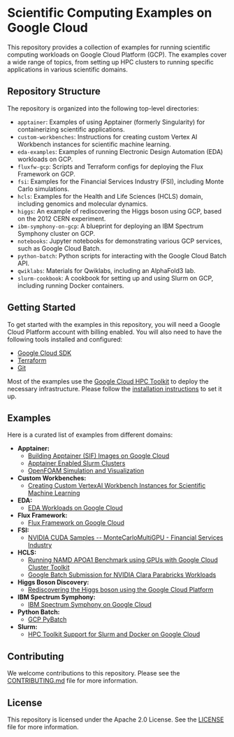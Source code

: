 # Scientific Computing Examples on Google Cloud

This repository provides a collection of examples for running scientific computing workloads on Google Cloud Platform (GCP). The examples cover a wide range of topics, from setting up HPC clusters to running specific applications in various scientific domains.

## Repository Structure

The repository is organized into the following top-level directories:

- `apptainer`: Examples of using Apptainer (formerly Singularity) for containerizing scientific applications.
- `custom-workbenches`: Instructions for creating custom Vertex AI Workbench instances for scientific machine learning.
- `eda-examples`: Examples of running Electronic Design Automation (EDA) workloads on GCP.
- `fluxfw-gcp`: Scripts and Terraform configs for deploying the Flux Framework on GCP.
- `fsi`: Examples for the Financial Services Industry (FSI), including Monte Carlo simulations.
- `hcls`: Examples for the Health and Life Sciences (HCLS) domain, including genomics and molecular dynamics.
- `higgs`: An example of rediscovering the Higgs boson using GCP, based on the 2012 CERN experiment.
- `ibm-symphony-on-gcp`: A blueprint for deploying an IBM Spectrum Symphony cluster on GCP.
- `notebooks`: Jupyter notebooks for demonstrating various GCP services, such as Google Cloud Batch.
- `python-batch`: Python scripts for interacting with the Google Cloud Batch API.
- `qwiklabs`: Materials for Qwiklabs, including an AlphaFold3 lab.
- `slurm-cookbook`: A cookbook for setting up and using Slurm on GCP, including running Docker containers.

## Getting Started

To get started with the examples in this repository, you will need a Google Cloud Platform account with billing enabled. You will also need to have the following tools installed and configured:

- [Google Cloud SDK](https://cloud.google.com/sdk/docs/install)
- [Terraform](https://learn.hashicorp.com/tutorials/terraform/install-cli)
- [Git](https://git-scm.com/book/en/v2/Getting-Started-Installing-Git)

Most of the examples use the [Google Cloud HPC Toolkit](https://cloud.google.com/hpc-toolkit) to deploy the necessary infrastructure. Please follow the [installation instructions](https://cloud.google.com/hpc-toolkit/docs/setup/install-hpc-toolkit) to set it up.

## Examples

Here is a curated list of examples from different domains:

- **Apptainer:**
  - [Building Apptainer (SIF) Images on Google Cloud](apptainer/builders/README.md)
  - [Apptainer Enabled Slurm Clusters](apptainer/cluster/README.md)
  - [OpenFOAM Simulation and Visualization](apptainer/demos/openfoam/README.md)
- **Custom Workbenches:**
  - [Creating Custom VertexAI Workbench Instances for Scientific Machine Learning](custom-workbenches/README.md)
- **EDA:**
  - [EDA Workloads on Google Cloud](eda-examples/README.md)
- **Flux Framework:**
  - [Flux Framework on Google Cloud](fluxfw-gcp/README.md)
- **FSI:**
  - [NVIDIA CUDA Samples -- MonteCarloMultiGPU - Financial Services Industry](fsi/MonteCarloMultiGPU/README.md)
- **HCLS:**
  - [Running NAMD APOA1 Benchmark using GPUs with Google Cloud Cluster Toolkit](hcls/namd-on-slurm/README.md)
  - [Google Batch Submission for NVIDIA Clara Parabricks Workloads](hcls/Nvidia-parabricks-on-Google-Batch/README.md)
- **Higgs Boson Discovery:**
  - [Rediscovering the Higgs boson using the Google Cloud Platform](higgs/README.md)
- **IBM Spectrum Symphony:**
  - [IBM Spectrum Symphony on Google Cloud](ibm-symphony-on-gcp/README.md)
- **Python Batch:**
  - [GCP PyBatch](python-batch/README.md)
- **Slurm:**
  - [HPC Toolkit Support for Slurm and Docker on Google Cloud](slurm-cookbook/docker/README.md)

## Contributing

We welcome contributions to this repository. Please see the [CONTRIBUTING.md](CONTRIBUTING.md) file for more information.

## License

This repository is licensed under the Apache 2.0 License. See the [LICENSE](LICENSE) file for more information.